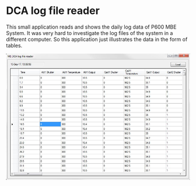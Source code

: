 # DCA log file reader

This small application reads and shows the daily log data of P600 MBE System. 
It was very hard to investigate the log files of the system in a different computer. So this application just illustrates the data in the form of tables.  


<img src="https://github.com/erdikusdemir/DCAlogfilereader/blob/master/software.JPG" width="600">
